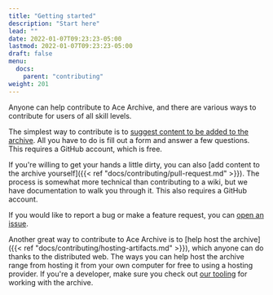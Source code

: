 ```yaml
---
title: "Getting started"
description: "Start here"
lead: ""
date: 2022-01-07T09:23:23-05:00
lastmod: 2022-01-07T09:23:23-05:00
draft: false
menu:
  docs:
    parent: "contributing"
weight: 201
---
```


Anyone can help contribute to Ace Archive, and there are various ways to
contribute for users of all skill levels.

The simplest way to contribute is to [suggest content to be added to the
archive](https://github.com/acearchive/acearchive.lgbt/issues/new?labels=artifact&template=artifact.yml).
All you have to do is fill out a form and answer a few questions. This requires
a GitHub account, which is free.

If you're willing to get your hands a little dirty, you can also [add content
to the archive yourself]({{< ref "docs/contributing/pull-request.md" >}}). The
process is somewhat more technical than contributing to a wiki, but we have
documentation to walk you through it. This also requires a GitHub account.

If you would like to report a bug or make a feature request, you can [open an
issue](https://github.com/acearchive/acearchive.lgbt/issues/new).

Another great way to contribute to Ace Archive is to [help host the
archive]({{< ref "docs/contributing/hosting-artifacts.md" >}}), which anyone
can do thanks to the distributed web. The ways you can help host the archive
range from hosting it from your own computer for free to using a hosting
provider. If you're a developer, make sure you check out [our
tooling](https://github.com/acearchive/artifact-action) for working with the
archive.

